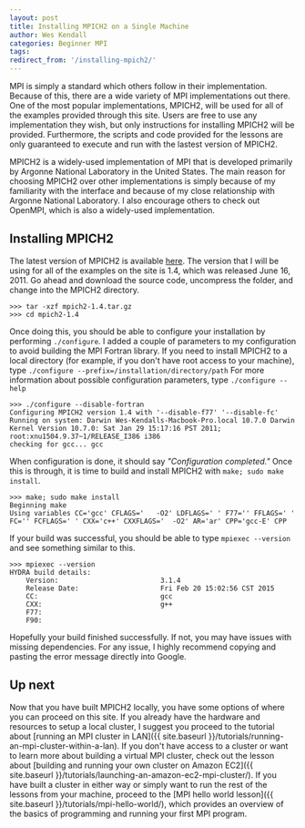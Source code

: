 ```yaml
---
layout: post
title: Installing MPICH2 on a Single Machine
author: Wes Kendall
categories: Beginner MPI
tags:
redirect_from: '/installing-mpich2/'
---
```


MPI is simply a standard which others follow in their implementation. Because of this, there are a wide variety of MPI implementations out there. One of the most popular implementations, MPICH2, will be used for all of the examples provided through this site. Users are free to use any implementation they wish, but only instructions for installing MPICH2 will be provided. Furthermore, the scripts and code provided for the lessons are only guaranteed to execute and run with the lastest version of MPICH2.

MPICH2 is a widely-used implementation of MPI that is developed primarily by Argonne National Laboratory in the United States. The main reason for choosing MPICH2 over other implementations is simply because of my familiarity with the interface and because of my close relationship with Argonne National Laboratory. I also encourage others to check out OpenMPI, which is also a widely-used implementation.

## Installing MPICH2
The latest version of MPICH2 is available [here](http://www.mcs.anl.gov/research/projects/mpich2/). The version that I will be using for all of the examples on the site is 1.4, which was released June 16, 2011. Go ahead and download the source code, uncompress the folder, and change into the MPICH2 directory.

```
>>> tar -xzf mpich2-1.4.tar.gz
>>> cd mpich2-1.4
```

Once doing this, you should be able to configure your installation by performing `./configure`. I added a couple of parameters to my configuration to avoid building the MPI Fortran library. If you need to install MPICH2 to a local directory (for example, if you don't have root access to your machine), type `./configure --prefix=/installation/directory/path` For more information about possible configuration parameters, type `./configure --help`

```
>>> ./configure --disable-fortran
Configuring MPICH2 version 1.4 with '--disable-f77' '--disable-fc'
Running on system: Darwin Wes-Kendalls-Macbook-Pro.local 10.7.0 Darwin Kernel Version 10.7.0: Sat Jan 29 15:17:16 PST 2011; root:xnu1504.9.37~1/RELEASE_I386 i386
checking for gcc... gcc
```

When configuration is done, it should say *"Configuration completed."* Once this is through, it is time to build and install MPICH2 with `make; sudo make install`.

```
>>> make; sudo make install
Beginning make
Using variables CC='gcc' CFLAGS='   -O2' LDFLAGS=' ' F77='' FFLAGS=' ' FC='' FCFLAGS=' ' CXX='c++' CXXFLAGS='  -O2' AR='ar' CPP='gcc-E' CPP
```

If your build was successful, you should be able to type `mpiexec --version` and see something similar to this.

```
>>> mpiexec --version
HYDRA build details:
    Version:                         3.1.4
    Release Date:                    Fri Feb 20 15:02:56 CST 2015
    CC:                              gcc
    CXX:                             g++
    F77:
    F90:
```

Hopefully your build finished successfully. If not, you may have issues with missing dependencies. For any issue, I highly recommend copying and pasting the error message directly into Google.

## Up next
Now that you have built MPICH2 locally, you have some options of where you can proceed on this site. If you already have the hardware and resources to setup a local cluster, I suggest you proceed to the tutorial about [running an MPI cluster in LAN]({{ site.baseurl }}/tutorials/running-an-mpi-cluster-within-a-lan). If you don't have access to a cluster or want to learn more about building a virtual MPI cluster, check out the lesson about [building and running your own cluster on Amazon EC2]({{ site.baseurl }}/tutorials/launching-an-amazon-ec2-mpi-cluster/). If you have built a cluster in either way or simply want to run the rest of the lessons from your machine, proceed to the [MPI hello world lesson]({{ site.baseurl }}/tutorials/mpi-hello-world/), which provides an overview of the basics of programming and running your first MPI program.
